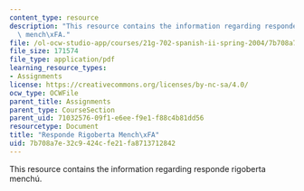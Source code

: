 ```yaml
---
content_type: resource
description: "This resource contains the information regarding responde rigoberta\
  \ mench\xFA."
file: /ol-ocw-studio-app/courses/21g-702-spanish-ii-spring-2004/7b708a7e32c9424cfe21fa8713712842_MIT21G_702S04_rigo.pdf
file_size: 171574
file_type: application/pdf
learning_resource_types:
- Assignments
license: https://creativecommons.org/licenses/by-nc-sa/4.0/
ocw_type: OCWFile
parent_title: Assignments
parent_type: CourseSection
parent_uid: 71032576-09f1-e6ee-f9e1-f88c4b81dd56
resourcetype: Document
title: "Responde Rigoberta Mench\xFA"
uid: 7b708a7e-32c9-424c-fe21-fa8713712842
---
```

This resource contains the information regarding responde rigoberta menchú.